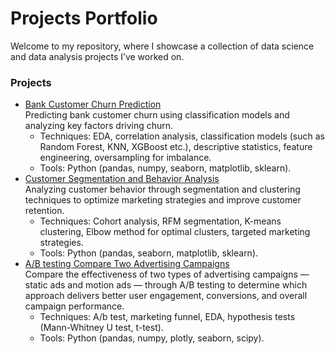 # Projects Portfolio
Welcome to my repository, where I showcase a collection of data science and data analysis projects I’ve worked on.
### Projects
* [Bank Customer Churn Prediction](https://github.com/ilonakandela/projects/tree/main/Bank%20Customer%20Churn%20Prediction) <br>
  Predicting bank customer churn using classification models and analyzing key factors driving churn.
  * Techniques: EDA, correlation analysis, classification models (such as Random Forest, KNN, XGBoost etc.), descriptive statistics, feature engineering, oversampling for imbalance.
  * Tools: Python (pandas, numpy, seaborn, matplotlib, sklearn).
* [Customer Segmentation and Behavior Analysis](https://github.com/ilonakandela/projects/tree/main/Customer%20Segmentation%20and%20Behavior%20Analysis) <br>
  Analyzing customer behavior through segmentation and clustering techniques to optimize marketing strategies and improve customer retention.
  * Techniques: Cohort analysis, RFM segmentation, K-means clustering, Elbow method for optimal clusters, targeted marketing strategies.
  * Tools: Python (pandas, seaborn, matplotlib, sklearn).
* [A/B testing Compare Two Advertising Campaigns](https://github.com/ilonakandela/projects/tree/main/AB%20testing%20Compare%20Two%20Advertising%20Campaigns) <br>
  Compare the effectiveness of two types of advertising campaigns — static ads and motion ads — through A/B testing to determine which approach delivers better user engagement, conversions, and overall campaign performance.
  * Techniques: A/b test, marketing funnel, EDA, hypothesis tests (Mann-Whitney U test, t-test).
  * Tools: Python (pandas, numpy, plotly, seaborn, scipy).
